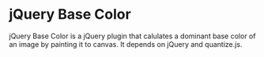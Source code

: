 jQuery Base Color
===========
jQuery Base Color is a jQuery plugin that calulates a dominant base color of an image by painting it to canvas. It depends on jQuery and quantize.js.